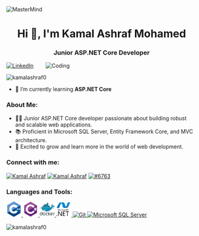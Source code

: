 ![MasterMind](https://media.giphy.com/media/1oF1KAEYvmXBMo6uTS/giphy.gif)

<h1 align="center">Hi 👋, I'm Kamal Ashraf Mohamed</h1>
<h3 align="center">Junior ASP.NET Core Developer</h3>
<img align="right" alt="Coding" width="400" src="https://i.pinimg.com/originals/e8/f4/53/e8f453469a3ec97ecd354df465d73913.gif">

[![LinkedIn](https://img.shields.io/badge/LinkedIn-Connect-blue)](https://www.linkedin.com/in/kamal--ashraf)

<p align="left"> <img src="https://komarev.com/ghpvc/?username=kamalashraf0&label=Profile%20views&color=0e75b6&style=flat" alt="kamalashraf0" /> </p>


- 🌱 I’m currently learning **ASP.NET Core**

<h3 align="left">About Me:</h3>

- 👨‍💻 Junior ASP.NET Core developer passionate about building robust and scalable web applications.
- 📚 Proficient in Microsoft SQL Server, Entity Framework Core, and MVC architecture.
- 🚀 Excited to grow and learn more in the world of web development.

<h3 align="left">Connect with me:</h3>
<p align="left">
  <a href="https://eg.linkedin.com/in/kamal--ashraf/" target="blank"><img align="center" src="https://raw.githubusercontent.com/rahuldkjain/github-profile-readme-generator/master/src/images/icons/Social/linked-in-alt.svg" alt="Kamal Ashraf" height="30" width="40" /></a>
  <a href="https://fb.com/kamal ashraf" target="blank"><img align="center" src="https://raw.githubusercontent.com/rahuldkjain/github-profile-readme-generator/master/src/images/icons/Social/facebook.svg" alt="Kamal Ashraf" height="30" width="40" /></a>
  <a href="https://discord.gg/#6763" target="blank"><img align="center" src="https://raw.githubusercontent.com/rahuldkjain/github-profile-readme-generator/master/src/images/icons/Social/discord.svg" alt="#6763" height="30" width="40" /></a>
</p>

<h3 align="left">Languages and Tools:</h3>
<p align="left">
  <a href="https://www.w3schools.com/cpp/" target="_blank" rel="noreferrer"> <img src="https://raw.githubusercontent.com/devicons/devicon/master/icons/cplusplus/cplusplus-original.svg" alt="C++" width="40" height="40"/> </a>
  <a href="https://www.w3schools.com/cs/" target="_blank" rel="noreferrer"> <img src="https://raw.githubusercontent.com/devicons/devicon/master/icons/csharp/csharp-original.svg" alt="C#" width="40" height="40"/> </a>
  <a href="https://www.docker.com/" target="_blank" rel="noreferrer"> <img src="https://raw.githubusercontent.com/devicons/devicon/master/icons/docker/docker-original-wordmark.svg" alt="Docker" width="40" height="40"/> </a>
  <a href="https://dotnet.microsoft.com/" target="_blank" rel="noreferrer"> <img src="https://raw.githubusercontent.com/devicons/devicon/master/icons/dot-net/dot-net-original-wordmark.svg" alt=".NET" width="40" height="40"/> </a>
  <a href="https://git-scm.com/" target="_blank" rel="noreferrer"> <img src="https://www.vectorlogo.zone/logos/git-scm/git-scm-icon.svg" alt="Git" width="40" height="40"/> </a>
  <a href="https://www.microsoft.com/en-us/sql-server" target="_blank" rel="noreferrer"> <img src="https://www.svgrepo.com/show/303229/microsoft-sql-server-logo.svg" alt="Microsoft SQL Server" width="40" height="40"/> </a>
</p>

<p><img align="center" src="https://github-readme-stats.vercel.app/api/top-langs?username=kamalashraf0&show_icons=true&locale=en&layout=compact" alt="kamalashraf0" /></p>
